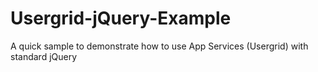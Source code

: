 Usergrid-jQuery-Example
=======================

A quick sample to demonstrate how to use App Services (Usergrid) with standard jQuery